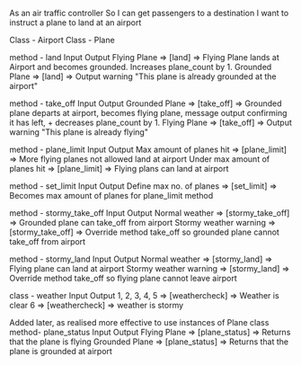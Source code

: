 As an air traffic controller 
So I can get passengers to a destination 
I want to instruct a plane to land at an airport


Class - Airport
Class - Plane

method - land
Input                                     Output
Flying Plane => [land] => Flying Plane lands at Airport and becomes grounded. Increases plane_count by 1.
Grounded Plane => [land] => Output warning "This plane is already grounded at the airport"


method - take_off
Input                                     Output
Grounded Plane => [take_off] => Grounded plane departs at airport, becomes flying plane, message output confirming it has left, + decreases plane_count by 1.
Flying Plane => [take_off] => Output warning "This plane is already flying"


method - plane_limit
Input                                           Output
Max amount of planes hit => [plane_limit] => More flying planes not allowed land at airport
Under max amount of planes hit => [plane_limit] => Flying plans can land at airport

method - set_limit
Input                                     Output
Define max no. of planes => [set_limit] => Becomes max amount of planes for plane_limit method

method - stormy_take_off
Input                                     Output
Normal weather => [stormy_take_off] => Grounded plane can take_off from airport
Stormy weather warning => [stormy_take_off] => Override method take_off so grounded plane cannot take_off from airport

method - stormy_land
Input                                     Output
Normal weather => [stormy_land] => Flying plane can land at airport
Stormy weather warning => [stormy_land] => Override method take_off so flying plane cannot leave airport


class - weather
Input                                     Output
1, 2, 3, 4, 5 => [weathercheck] => Weather is clear
6 => [weathercheck] => weather is stormy



Added later, as realised more effective to use instances of Plane class
method- plane_status
Input                                     Output
Flying Plane => [plane_status] => Returns that the plane is flying
Grounded Plane => [plane_status] => Returns that the plane is grounded at airport


